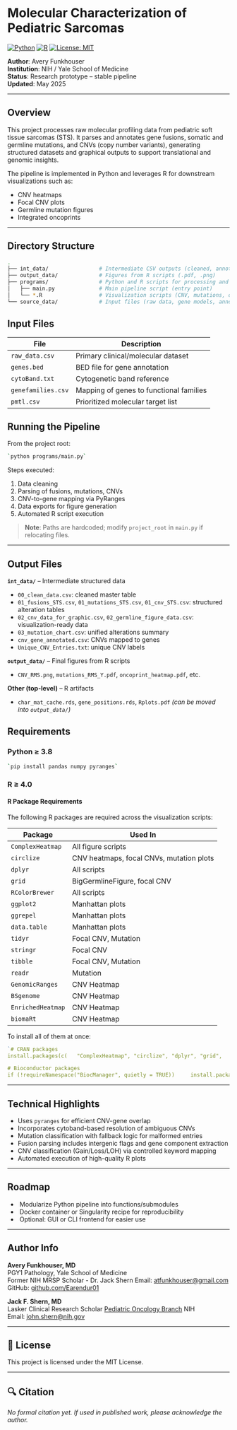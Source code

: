 # Molecular Characterization of Pediatric Sarcomas

[![Python](https://img.shields.io/badge/Python-3.8+-blue.svg)](https://www.python.org/)
[![R](https://img.shields.io/badge/R-4.0+-brightgreen.svg)](https://www.r-project.org/)
[![License: MIT](https://img.shields.io/badge/License-MIT-yellow.svg)](https://opensource.org/licenses/MIT)

**Author**: Avery Funkhouser  
**Institution**: NIH / Yale School of Medicine  
**Status**: Research prototype – stable pipeline  
**Updated**: May 2025

---

## Overview

This project processes raw molecular profiling data from pediatric soft tissue sarcomas (STS). It parses and annotates gene fusions, somatic and germline mutations, and CNVs (copy number variants), generating structured datasets and graphical outputs to support translational and genomic insights.

The pipeline is implemented in Python and leverages R for downstream visualizations such as:
- CNV heatmaps
- Focal CNV plots
- Germline mutation figures
- Integrated oncoprints

---

##  Directory Structure

```bash
.
├── int_data/                # Intermediate CSV outputs (cleaned, annotated, merged)
├── output_data/             # Figures from R scripts (.pdf, .png)
├── programs/                # Python and R scripts for processing and visualization
│   ├── main.py              # Main pipeline script (entry point)
│   └── *.R                  # Visualization scripts (CNV, mutations, oncoprint)
└── source_data/             # Input files (raw data, gene models, annotations)
```

## Input Files

|File|Description|
|---|---|
|`raw_data.csv`|Primary clinical/molecular dataset|
|`genes.bed`|BED file for gene annotation|
|`cytoBand.txt`|Cytogenetic band reference|
|`genefamilies.csv`|Mapping of genes to functional families|
|`pmtl.csv`|Prioritized molecular target list|

## Running the Pipeline

From the project root:

```bash
`python programs/main.py`
```

Steps executed:

1. Data cleaning
2. Parsing of fusions, mutations, CNVs
3. CNV-to-gene mapping via PyRanges
4. Data exports for figure generation
5. Automated R script execution

> **Note**: Paths are hardcoded; modify `project_root` in `main.py` if relocating files.

---

## Output Files

**`int_data/`** – Intermediate structured data

- `00_clean_data.csv`: cleaned master table
- `01_fusions_STS.csv`, `01_mutations_STS.csv`, `01_cnv_STS.csv`: structured alteration tables
- `02_cnv_data_for_graphic.csv`, `02_germline_figure_data.csv`: visualization-ready data
- `03_mutation_chart.csv`: unified alterations summary
- `cnv_gene_annotated.csv`: CNVs mapped to genes
- `Unique_CNV_Entries.txt`: unique CNV labels

**`output_data/`** – Final figures from R scripts

- `CNV_RMS.png`, `mutations_RMS_Y.pdf`, `oncoprint_heatmap.pdf`, etc.

**Other (top-level)** – R artifacts

- `char_mat_cache.rds`, `gene_positions.rds`, `Rplots.pdf` _(can be moved into `output_data/`)_

## Requirements

### Python ≥ 3.8

```bash
`pip install pandas numpy pyranges`
```

### R ≥ 4.0

#### R Package Requirements

The following R packages are required across the visualization scripts:

|Package|Used In|
|---|---|
|`ComplexHeatmap`|All figure scripts|
|`circlize`|CNV heatmaps, focal CNVs, mutation plots|
|`dplyr`|All scripts|
|`grid`|BigGermlineFigure, focal CNV|
|`RColorBrewer`|All scripts|
|`ggplot2`|Manhattan plots|
|`ggrepel`|Manhattan plots|
|`data.table`|Manhattan plots|
|`tidyr`|Focal CNV, Mutation|
|`stringr`|Focal CNV|
|`tibble`|Focal CNV, Mutation|
|`readr`|Mutation|
|`GenomicRanges`|CNV Heatmap|
|`BSgenome`|CNV Heatmap|
|`EnrichedHeatmap`|CNV Heatmap|
|`biomaRt`|CNV Heatmap|

To install all of them at once:

```R
`# CRAN packages
install.packages(c(   "ComplexHeatmap", "circlize", "dplyr", "grid",   "RColorBrewer", "ggplot2", "ggrepel", "data.table",   "tidyr", "stringr", "tibble", "readr" ))

# Bioconductor packages
if (!requireNamespace("BiocManager", quietly = TRUE))     install.packages("BiocManager")  BiocManager::install(c(   "GenomicRanges", "BSgenome", "EnrichedHeatmap", "biomaRt" ))
```
---

## Technical Highlights

- Uses `pyranges` for efficient CNV-gene overlap
- Incorporates cytoband-based resolution of ambiguous CNVs
- Mutation classification with fallback logic for malformed entries
- Fusion parsing includes intergenic flags and gene component extraction
- CNV classification (Gain/Loss/LOH) via controlled keyword mapping
- Automated execution of high-quality R plots

---

## Roadmap

-  Modularize Python pipeline into functions/submodules
-  Docker container or Singularity recipe for reproducibility
-  Optional: GUI or CLI frontend for easier use

---

## Author Info

**Avery Funkhouser, MD**  
PGY1 Pathology, Yale School of Medicine  
Former NIH MRSP Scholar - Dr. Jack Shern
Email: [atfunkhouser@gmail.com](mailto:atfunkhouser@gmail.com)
GitHub: [github.com/Earendur01](https://github.com/Earendur01) 

**Jack F. Shern, MD**  
Lasker Clinical Research Scholar
[Pediatric Oncology Branch](https://ccr.cancer.gov/pediatric-oncology-branch)
NIH
Email: [john.shern@nih.gov](mailto:john.shern@nih.gov)

---

## 📄 License

This project is licensed under the MIT License.

---

## 🔍 Citation

_No formal citation yet. If used in published work, please acknowledge the author._
